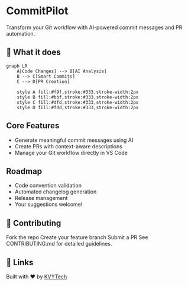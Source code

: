 # CommitPilot

Transform your Git workflow with AI-powered commit messages and PR automation.

## 🎯 What it does

```mermaid
graph LR
    A[Code Changes] --> B[AI Analysis]
    B --> C[Smart Commits]
    C --> D[PR Creation]
    
    style A fill:#f9f,stroke:#333,stroke-width:2px
    style B fill:#bbf,stroke:#333,stroke-width:2px
    style C fill:#dfd,stroke:#333,stroke-width:2px
    style D fill:#fdd,stroke:#333,stroke-width:2px
```

## Core Features

- Generate meaningful commit messages using AI
- Create PRs with context-aware descriptions
- Manage your Git workflow directly in VS Code

## Roadmap

- Code convention validation
- Automated changelog generation
- Release management
- Your suggestions welcome!

## 🤝 Contributing

Fork the repo
Create your feature branch
Submit a PR
See CONTRIBUTING.md for detailed guidelines.

## 🔗 Links

Built with ❤️ by [KVYTech](https://kvytechnology.com/)
